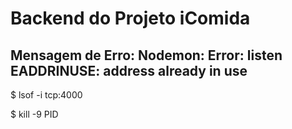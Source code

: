 # Backend do Projeto iComida



## Mensagem de Erro: Nodemon: Error: listen EADDRINUSE: address already in use
$ lsof -i tcp:4000

$ kill -9 PID